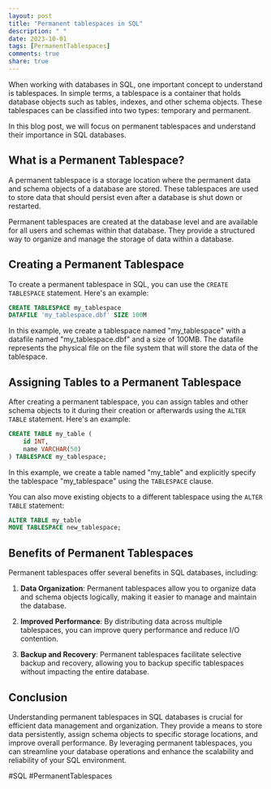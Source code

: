 ```yaml
---
layout: post
title: "Permanent tablespaces in SQL"
description: " "
date: 2023-10-01
tags: [PermanentTablespaces]
comments: true
share: true
---
```


When working with databases in SQL, one important concept to understand is tablespaces. In simple terms, a tablespace is a container that holds database objects such as tables, indexes, and other schema objects. These tablespaces can be classified into two types: temporary and permanent.

In this blog post, we will focus on permanent tablespaces and understand their importance in SQL databases.

## What is a Permanent Tablespace?

A permanent tablespace is a storage location where the permanent data and schema objects of a database are stored. These tablespaces are used to store data that should persist even after a database is shut down or restarted.

Permanent tablespaces are created at the database level and are available for all users and schemas within that database. They provide a structured way to organize and manage the storage of data within a database.

## Creating a Permanent Tablespace

To create a permanent tablespace in SQL, you can use the `CREATE TABLESPACE` statement. Here's an example:

```sql
CREATE TABLESPACE my_tablespace
DATAFILE 'my_tablespace.dbf' SIZE 100M
```

In this example, we create a tablespace named "my_tablespace" with a datafile named "my_tablespace.dbf" and a size of 100MB. The datafile represents the physical file on the file system that will store the data of the tablespace.

## Assigning Tables to a Permanent Tablespace

After creating a permanent tablespace, you can assign tables and other schema objects to it during their creation or afterwards using the `ALTER TABLE` statement. Here's an example:

```sql
CREATE TABLE my_table (
    id INT,
    name VARCHAR(50)
) TABLESPACE my_tablespace;
```

In this example, we create a table named "my_table" and explicitly specify the tablespace "my_tablespace" using the `TABLESPACE` clause.

You can also move existing objects to a different tablespace using the `ALTER TABLE` statement:

```sql
ALTER TABLE my_table
MOVE TABLESPACE new_tablespace;
```

## Benefits of Permanent Tablespaces

Permanent tablespaces offer several benefits in SQL databases, including:

1. **Data Organization**: Permanent tablespaces allow you to organize data and schema objects logically, making it easier to manage and maintain the database.

2. **Improved Performance**: By distributing data across multiple tablespaces, you can improve query performance and reduce I/O contention.

3. **Backup and Recovery**: Permanent tablespaces facilitate selective backup and recovery, allowing you to backup specific tablespaces without impacting the entire database.

## Conclusion

Understanding permanent tablespaces in SQL databases is crucial for efficient data management and organization. They provide a means to store data persistently, assign schema objects to specific storage locations, and improve overall performance. By leveraging permanent tablespaces, you can streamline your database operations and enhance the scalability and reliability of your SQL environment.

#SQL #PermanentTablespaces